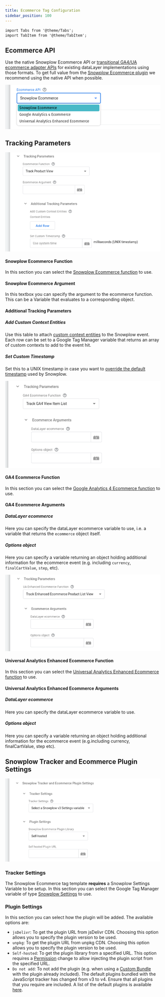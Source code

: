```yaml
---
title: Ecommerce Tag Configuration
sidebar_position: 100
---
```


```mdx-code-block
import Tabs from '@theme/Tabs';
import TabItem from '@theme/TabItem';
```

## Ecommerce API

Use the native Snowplow Ecommerce API or [transitional GA4/UA ecommerce adapter APIs](/docs/sources/trackers/javascript-trackers/web-tracker/tracking-events/ecommerce/index.md#ga4ua-ecommerce-transitional-api) for existing dataLayer implementations using those formats. To get full value from the [Snowplow Ecommerce plugin](/docs/sources/trackers/javascript-trackers/web-tracker/tracking-events/ecommerce/index.md) we recommend using the native API when possible.

![](images/01_ecommerce_api.png)

## Tracking Parameters

<Tabs groupId="ecommerceAPI" queryString>
  <TabItem value="sp" label="Snowplow Ecommerce" default>

![](images/02_sp_tracking_parameters.png)

#### Snowplow Ecommerce Function

In this section you can select the [Snowplow Ecommerce function](/docs/sources/trackers/javascript-trackers/web-tracker/tracking-events/ecommerce/index.md) to use.

#### Snowplow Ecommerce Argument

In this textbox you can specify the argument to the ecommerce function. This can be a Variable that evaluates to a corresponding object.

#### Additional Tracking Parameters

##### Add Custom Context Entities

Use this table to attach [custom context entities](/docs/sources/trackers/javascript-trackers/web-tracker/tracking-events/index.md#custom-context) to the Snowplow event. Each row can be set to a Google Tag Manager variable that returns an array of custom contexts to add to the event hit.

##### Set Custom Timestamp

Set this to a UNIX timestamp in case you want to [override the default timestamp](/docs/sources/trackers/javascript-trackers/web-tracker/tracking-events/index.md#setting-the-true-timestamp) used by Snowplow.

  </TabItem>
  <TabItem value="ga4" label="GA4 Ecommerce">

![](images/02_ga4_tracking_parameters.png)

#### GA4 Ecommerce Function

In this section you can select the [Google Analytics 4 Ecommerce function](/docs/sources/trackers/javascript-trackers/web-tracker/tracking-events/ecommerce/index.md) to use.

#### GA4 Ecommerce Arguments

##### DataLayer ecommerce

Here you can specify the dataLayer ecommerce variable to use, i.e. a variable that returns the `ecommerce` object itself.

##### Options object

Here you can specify a variable returning an object holding additional information for the ecommerce event (e.g. including `currency`, `finalCartValue`, `step`, etc).

  </TabItem>
  <TabItem value="ua" label="Universal Analytics Enhanced Ecommerce">

![](images/02_ua_tracking_parameters.png)

#### Universal Analytics Enhanced Ecommerce Function

In this section you can select the [Universal Analytics Enhanced Ecommerce function](/docs/sources/trackers/javascript-trackers/web-tracker/tracking-events/ecommerce/index.md) to use.

#### Universal Analytics Enhanced Ecommerce Arguments

##### DataLayer ecommerce

Here you can specify the dataLayer ecommerce variable to use.

##### Options object

Here you can specify a variable returning an object holding additional information for the ecommerce event (e.g.including currency, finalCartValue, step etc).

  </TabItem>
</Tabs>

## Snowplow Tracker and Ecommerce Plugin Settings

![](images/04_tracker_plugin_settings.png)

### Tracker Settings

The Snowplow Ecommerce tag template **requires** a Snowplow Settings Variable to be setup. In this section you can select the Google Tag Manager variable of type [Snowplow Settings](/docs/sources/trackers/google-tag-manager/quick-start/index.md) to use.

### Plugin Settings

In this section you can select how the plugin will be added. The available options are:

- `jsDelivr`: To get the plugin URL from jsDelivr CDN. Choosing this option allows you to specify the plugin version to be used.
- `unpkg`: To get the plugin URL from unpkg CDN. Choosing this option allows you to specify the plugin version to be used.
- `Self-hosted`: To get the plugin library from a specified URL. This option requires a [Permission](https://developers.google.com/tag-platform/tag-manager/templates/permissions) change to allow injecting the plugin script from the specified URL.
- `Do not add`: To not add the plugin (e.g. when using a [Custom Bundle](/docs/sources/trackers/javascript-trackers/web-tracker/plugins/configuring-tracker-plugins/index.md) with the plugin already included). The default plugins bundled with the JavaScript tracker has changed from v3 to v4. Ensure that all plugins that you require are included. A list of the default plugins is available [here](/docs/sources/trackers/javascript-trackers/web-tracker/plugins/index.md).
